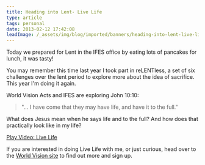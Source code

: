 ```yaml
---
title: Heading into Lent- Live Life
type: article
tags: personal
date: 2013-02-12 17:42:08
leadImage: /_assets/img/blog/imported/banners/heading-into-lent-live-life.jpg
---
```


Today we prepared for Lent in the IFES office by eating lots of pancakes for lunch, it was tasty!

You may remember this time last year I took part in reLENTless, a set of six challenges over the lent period to explore more about the idea of sacrifice. This year I&#39;m doing it again.

World Vision Acts and IFES are exploring John 10:10:

> "... I have come that they may have life, and have it to the full."

What does Jesus mean when he says life and to the full? And how does that practically look like in my life?

<lite-youtube videoid="N1TE2uTy8So">
  <a href="https://youtube.com/watch?v=N1TE2uTy8So" class="lty-playbtn" title="Play Video">
    <span class="lyt-visually-hidden">Play Video: Live Life</span>
  </a>
</lite-youtube>

If you are interested in doing Live Life with me, or just curious, head over to the <a href="http://livelife.worldvisionyouth.org/" target="_blank">World Vision site</a> to find out more and sign up.
